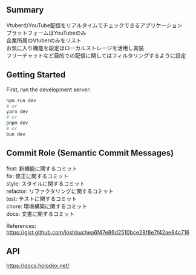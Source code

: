 ## Summary

VtuberのYouTube配信をリアルタイムでチェックできるアプリケーション   
プラットフォームはYouTubeのみ   
企業所属のVtuberのみをリスト    
お気に入り機能を設定はローカルストレージを活用し実装    
フリーチャットなど目的での配信に関してはフィルタリングするように設定

## Getting Started

First, run the development server:

```bash
npm run dev
# or
yarn dev
# or
pnpm dev
# or
bun dev
```

## Commit Role (Semantic Commit Messages)

feat: 新機能に関するコミット  
fix: 修正に関するコミット   
style: スタイルに関するコミット   
refactor: リファクタリングに関するコミット    
test: テストに関するコミット    
chore: 環境構築に関するコミット   
docs: 文書に関するコミット    

References: https://gist.github.com/joshbuchea6f47e86d2510bce28f8e7f42ae84c716  



## API
https://docs.holodex.net/


